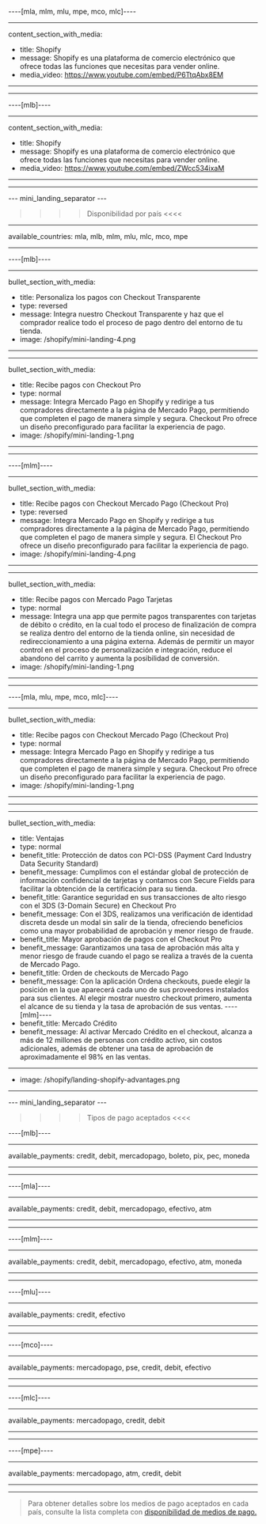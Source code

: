 ----[mla, mlm, mlu, mpe, mco, mlc]----

---
content_section_with_media: 
 - title: Shopify
 - message: Shopify es una plataforma de comercio electrónico que ofrece todas las funciones que necesitas para vender online.
 - media_video: https://www.youtube.com/embed/P6TtqAbx8EM
---

------------

----[mlb]----

---
content_section_with_media: 
 - title: Shopify
 - message: Shopify es una plataforma de comercio electrónico que ofrece todas las funciones que necesitas para vender online.
 - media_video: https://www.youtube.com/embed/ZWcc534ixaM
---

------------

--- mini_landing_separator ---

>>>> Disponibilidad por país <<<<
---
available_countries: mla, mlb, mlm, mlu, mlc, mco, mpe

---

----[mlb]----

---
bullet_section_with_media: 
 - title: Personaliza los pagos con Checkout Transparente
 - type: reversed
 - message: Integra nuestro Checkout Transparente y haz que el comprador realice todo el proceso de pago dentro del entorno de tu tienda.
 - image: /shopify/mini-landing-4.png
---

---
bullet_section_with_media: 
 - title: Recibe pagos con Checkout Pro
 - type: normal
 - message: Integra Mercado Pago en Shopify y redirige a tus compradores directamente a la página de Mercado Pago, permitiendo que completen el pago de manera simple y segura. Checkout Pro ofrece un diseño preconfigurado para facilitar la experiencia de pago.
 - image: /shopify/mini-landing-1.png
---

------------
----[mlm]----

---
bullet_section_with_media: 
 - title: Recibe pagos con Checkout Mercado Pago (Checkout Pro)
 - type: reversed
 - message: Integra Mercado Pago en Shopify y redirige a tus compradores directamente a la página de Mercado Pago, permitiendo que completen el pago de manera simple y segura. El Checkout Pro ofrece un diseño preconfigurado para facilitar la experiencia de pago.
 - image: /shopify/mini-landing-4.png
---

---
bullet_section_with_media: 
 - title: Recibe pagos con Mercado Pago Tarjetas
 - type: normal
 - message: Integra una app que permite pagos transparentes con tarjetas de débito o crédito, en la cual todo el proceso de finalización de compra se realiza dentro del entorno de la tienda online, sin necesidad de redireccionamiento a una página externa. Además de permitir un mayor control en el proceso de personalización e integración, reduce el abandono del carrito y aumenta la posibilidad de conversión.
 - image: /shopify/mini-landing-1.png
---

------------
----[mla, mlu, mpe, mco, mlc]----

---
bullet_section_with_media: 
 - title: Recibe pagos con Checkout Mercado Pago (Checkout Pro)
 - type: normal
 - message: Integra Mercado Pago en Shopify y redirige a tus compradores directamente a la página de Mercado Pago, permitiendo que completen el pago de manera simple y segura. Checkout Pro ofrece un diseño preconfigurado para facilitar la experiencia de pago.
 - image: /shopify/mini-landing-1.png
---

------------

---
bullet_section_with_media:
 - title: Ventajas
 - type: normal
 - benefit_title: Protección de datos con PCI-DSS (Payment Card Industry Data Security Standard)
 - benefit_message: Cumplimos con el estándar global de protección de información confidencial de tarjetas y contamos con Secure Fields para facilitar la obtención de la certificación para su tienda.
 - benefit_title: Garantice seguridad en sus transacciones de alto riesgo con el 3DS (3-Domain Secure) en Checkout Pro
 - benefit_message: Con el 3DS, realizamos una verificación de identidad discreta desde un modal sin salir de la tienda, ofreciendo beneficios como una mayor probabilidad de aprobación y menor riesgo de fraude.
 - benefit_title: Mayor aprobación de pagos con el Checkout Pro
 - benefit_message: Garantizamos una tasa de aprobación más alta y menor riesgo de fraude cuando el pago se realiza a través de la cuenta de Mercado Pago.
 - benefit_title: Orden de checkouts de Mercado Pago
 - benefit_message: Con la aplicación Ordena checkouts, puede elegir la posición en la que aparecerá cada uno de sus proveedores instalados para sus clientes. Al elegir mostrar nuestro checkout primero, aumenta el alcance de su tienda y la tasa de aprobación de sus ventas.
 ----[mlm]----
 - benefit_title: Mercado Crédito
 - benefit_message: Al activar Mercado Crédito en el checkout, alcanza a más de 12 millones de personas con crédito activo, sin costos adicionales, además de obtener una tasa de aprobación de aproximadamente el 98% en las ventas.

 ------------
 - image: /shopify/landing-shopify-advantages.png
---

--- mini_landing_separator ---


>>>> Tipos de pago aceptados <<<<

----[mlb]----

---
available_payments: credit, debit, mercadopago, boleto, pix, pec, moneda

---
------------

----[mla]---- 

---
available_payments: credit, debit, mercadopago, efectivo, atm

----
------------

----[mlm]---- 

---
available_payments: credit, debit, mercadopago, efectivo, atm, moneda

----
------------

----[mlu]---- 

---
available_payments: credit, efectivo

----
------------

----[mco]---- 

---
available_payments: mercadopago, pse, credit, debit, efectivo

----
------------

----[mlc]---- 

---
available_payments: mercadopago, credit, debit

----
------------

----[mpe]---- 

---
available_payments: mercadopago, atm, credit, debit

----
------------
> Para obtener detalles sobre los medios de pago aceptados en cada país, consulte la lista completa con [disponibilidad de medios de pago.](/developers/es/docs/sales-processing/payment-methods)